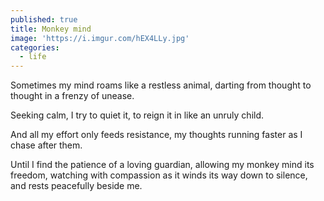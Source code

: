 ```yaml
---
published: true
title: Monkey mind
image: 'https://i.imgur.com/hEX4LLy.jpg'
categories:
  - life
---
```

Sometimes my mind roams
like a restless animal,
darting from thought to thought
in a frenzy of unease.

Seeking calm,
I try to quiet it,
to reign it in
like an unruly child.

And all my effort
only feeds resistance,
my thoughts running faster
as I chase after them.

Until I find the patience 
of a loving guardian,
allowing my monkey mind its freedom,
watching with compassion
as it winds its way down to silence,
and rests peacefully 
beside me.
